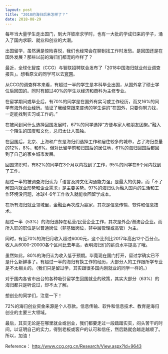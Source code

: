 ```yaml
---
layout: post
title: "2018的海归后来怎样了？"
date: 2018-08-29
---
```


每年当大量学生走出国门，到大洋彼岸求学时，也有一大批的学成归来的学子，涌入了国内求职、就业和创业的大潮。

出国留学，虽然满是惊险喜悦，我们也经常会在聊到找工作时发愁。是回国还是在国外发展？那些以前的海归们都混的咋样了？

最近，全球化智库（CCG）与智联招聘联合发布了「2018中国海归就业创业调查报告」。想看原文的同学可以去[官网](http://www.ccg.org.cn/Research/View.aspx?Id=9643)。

从CCG的调查样本来看，有超过一半的学生是本科毕业出国，从国外拿了硕士学位后回国的。同时有超过40%的学生以经济和商科为主修专业。

在留学期间或毕业后，有70%的同学是在国外有实习或工作经历，而又16%的同学有海外创业经历。验证了我经常跟来咨询的学生讲的“在国外，只要你努力找，一定能找到实习或工作的。”

在被问到问什么选择回国发展时，67%的同学选择“方便与家人和朋友团聚。”融入一个陌生的国度和文化，总归太让人孤独。

在回国后，北京、上海和广东是海归们选择工作和居住较多的城市，占了海归总量的12%，8%，和6%。但对比留学前和归国后的居住地，61%的海归回国后都回到了自己的家乡城市发展。

回国求职时，有82%的同学在3个月以内找到了工作，95%的同学在6个月内找到了工作。

超过一半的被调查海归认为「语言及跨文化沟通能力强」是最大的优势，而「不了解国内就业形势和企业需求」是主要劣势。97%的海归认为融入国内的生活和工作环境没问题，冰球4-6年工作收入就能收回留学成本。

在所有海归就业领域里，金融业再次成为赢家，其次是信息传输、软件和信息技术。

超过一半（53%）的海归选择在私营/民营企业工作，其次是外企/港澳台企业。而所入职的职位是以普通岗位（非基础岗位，非中层管理或高管）为主。

同时，有近70%的海归月收入超过6000元，这个比列比2017年高出12个百分点。收入从6000-20000各个区间比去年高，表明海归们的薪资水平提高了哦。

虽然如此，80%的海归认为收入低于预期。毕竟现在国门打开，留过学确实已不是什么新鲜事了。有超过一半的海归有换工作的经历，大部分人的工作跟所学专业是不太相关的。（我们只是留过学，其实跟很多国内刚就业的同学一样的。）

对于国内各省市出台的各种吸引留学生回国就业的政策，其实大部分（63%）的海归都只是听说过，却不太了解。

想创业的同学们，注意一下！

72%的海归创业资金来源是个人存款。信息传输、软件和信息技术、教育是海归创业的主要三大领域。

最后，其实无论是在哪里就业或创业，我们都要走过一段踏踏实实，闷头苦干的时间，以证明自己的实力，得到老板或客户的认可和信任，然后路就会越走越顺了。所以，加油！


Reference：
http://www.ccg.org.cn/Research/View.aspx?Id=9643
